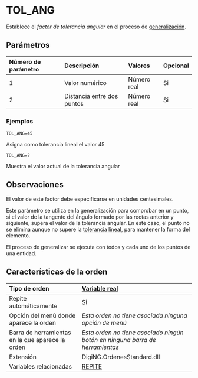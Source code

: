 # TOL\_ANG

Establece el _factor de tolerancia angular_ en el proceso de [generalización](tol-ang.md).

## Parámetros

| Número de parámetro | Descripción | Valores | Opcional |
| :--- | :--- | :--- | :--- |
| 1 | Valor numérico | Número real | Si |
| 2 | Distancia entre dos puntos | Número real | Si |

### Ejemplos

`TOL_ANG=45`

Asigna como tolerancia lineal el valor 45

`TOL_ANG=?`

Muestra el valor actual de la tolerancia angular

## Observaciones

El valor de este factor debe especificarse en unidades centesimales.

Este parámetro se utiliza en la generalización para comprobar en un punto, si el valor de la tangente del ángulo formado por las rectas anterior y siguiente, supera el valor de la tolerancia angular. En este caso, el punto no se elimina aunque no supere la [tolerancia lineal](https://github.com/digi21/docs/tree/bc01fbb8f283bc40e48776a9f72a3e40db73b2a0/digi3d-net/referencia/ventana-de-dibujo/ordenes/t/TOL.html), para mantener la forma del elemento.

El proceso de generalizar se ejecuta con todos y cada uno de los puntos de una entidad.

## Características de la orden

| Tipo de orden | [Variable real](tol-ang.md) |
| :--- | :--- |
| Repite automáticamente | Si |
| Opción del menú donde aparece la orden | _Esta orden no tiene asociada ninguna opción de menú_ |
| Barra de herramientas en la que aparece la orden | _Esta orden no tiene asociado ningún botón en ninguna barra de herramientas_ |
| Extensión | DigiNG.OrdenesStandard.dll |
| Variables relacionadas | [REPITE](/digi3d-net/referencia/ventana-de-dibujo/variables/r/repite.md) |

